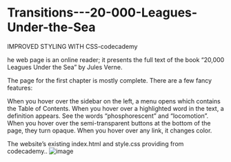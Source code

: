 # Transitions---20-000-Leagues-Under-the-Sea
IMPROVED STYLING WITH CSS-codecademy

he web page is an online reader; it presents the full text of the book “20,000 Leagues Under the Sea” by Jules Verne.

The page for the first chapter is mostly complete. There are a few fancy features:

When you hover over the sidebar on the left, a menu opens which contains the Table of Contents.
When you hover over a highlighted word in the text, a definition appears. See the words “phosphorescent” and “locomotion”.
When you hover over the semi-transparent buttons at the bottom of the page, they turn opaque.
When you hover over any link, it changes color.

The website’s existing index.html and style.css providing from codecademy..
![image](https://user-images.githubusercontent.com/97067717/219848056-256d992e-4cbb-4e68-a757-b8f1b7c7bdc2.png)
